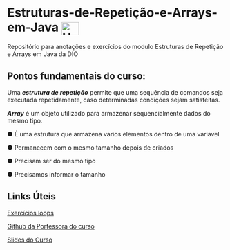 # Estruturas-de-Repetição-e-Arrays-em-Java <img align="center" alt="Ubiratan-Jv" height="30" width="40" src="https://cdn.jsdelivr.net/gh/devicons/devicon/icons/java/java-original.svg" />
Repositório para anotações e exercícios do modulo Estruturas de Repetição e Arrays em Java da DIO

## Pontos fundamentais do curso:

Uma ***estrutura de repetição*** permite que uma sequência de
comandos seja executada repetidamente, caso determinadas
condições sejam satisfeitas.

***Array*** é um objeto utilizado para armazenar sequencialmente
dados do mesmo tipo.

● É uma estrutura que armazena varios elementos dentro de uma variavel

● Permanecem com o mesmo tamanho depois de criados

● Precisam ser do mesmo tipo

● Precisamos informar o tamanho

## Links Úteis

[Exercícios loops](https://github.com/miltonnotforyou/Estruturas-de-Repeti-o-e-Arrays-em-Java/tree/master/src)

[Github da Porfessora do curso](https://github.com/cami-la/loops-e-arrays)

[Slides do Curso](https://github.com/miltonnotforyou/Estruturas-de-Repeti-o-e-Arrays-em-Java/blob/4a53701cfd1c7896504f47718bb85be7a4b0a5a2/Slides%20-%20Estrutura%20de%20Repeti%C3%A7%C3%A3o%20e%20Arrays%20em%20Java.pdf)
